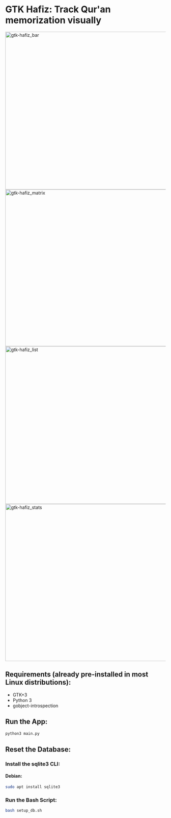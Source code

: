 # GTK Hafiz: Track Qur'an memorization visually

<img width="523" height="494" alt="gtk-hafiz_bar" src="https://github.com/user-attachments/assets/d7b25c72-e5aa-47ad-8830-2a4a1788661f" />
<img width="524" height="491" alt="gtk-hafiz_matrix" src="https://github.com/user-attachments/assets/fa8b4769-c7be-4e53-a722-0ceb3e5f050c" />
<img width="524" height="494" alt="gtk-hafiz_list" src="https://github.com/user-attachments/assets/38c35dd6-b96a-4ca7-8af0-0d2c97361132" />
<img width="525" height="492" alt="gtk-hafiz_stats" src="https://github.com/user-attachments/assets/646f73fd-9544-402e-a065-33a184d1daa6" />


## Requirements (already pre-installed in most Linux distributions):
- GTK+3
- Python 3
- gobject-introspection

## Run the App:
```bash
python3 main.py
```

## Reset the Database:
### Install the sqlite3 CLI:
#### Debian:
```bash
sudo apt install sqlite3
```
### Run the Bash Script:
```bash
bash setup_db.sh
```
